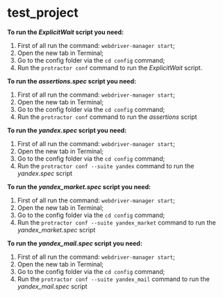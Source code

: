 # test_project
**To run the _ExplicitWait_ script you need:**
1. First of all run the command: `webdriver-manager start`;
2. Open the new tab in Terminal;
3. Go to the config folder via the `cd config` command;
4. Run the `protractor conf` command to run the _ExplicitWait_ script.


**To run the _assertions.spec_ script you need:**
1. First of all run the command: `webdriver-manager start`;
2. Open the new tab in Terminal;
3. Go to the config folder via the `cd config` command;
4. Run the `protractor conf` command to run the _assertions_ script


**To run the _yandex.spec_ script you need:**
1. First of all run the command: `webdriver-manager start`;
2. Open the new tab in Terminal;
3. Go to the config folder via the `cd config` command;
4. Run the `protractor conf --suite yandex` command to run the _yandex.spec_ script

**To run the _yandex_market.spec_ script you need:**
1. First of all run the command: `webdriver-manager start`;
2. Open the new tab in Terminal;
3. Go to the config folder via the `cd config` command;
4. Run the `protractor conf --suite yandex_market` command to run the _yandex_market.spec_ script

**To run the _yandex_mail.spec_ script you need:**
1. First of all run the command: `webdriver-manager start`;
2. Open the new tab in Terminal;
3. Go to the config folder via the `cd config` command;
4. Run the `protractor conf --suite yandex_mail` command to run the _yandex_mail.spec_ script